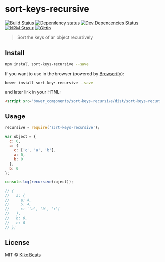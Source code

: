 # sort-keys-recursive

[![Build Status](http://img.shields.io/travis/Kikobeats/sort-keys-recursive/master.svg?style=flat)](https://travis-ci.org/Kikobeats/sort-keys-recursive)
[![Dependency status](http://img.shields.io/david/Kikobeats/sort-keys-recursive.svg?style=flat)](https://david-dm.org/Kikobeats/sort-keys-recursive)
[![Dev Dependencies Status](http://img.shields.io/david/dev/Kikobeats/sort-keys-recursive.svg?style=flat)](https://david-dm.org/Kikobeats/sort-keys-recursive#info=devDependencies)
[![NPM Status](http://img.shields.io/npm/dm/sort-keys-recursive.svg?style=flat)](https://www.npmjs.org/package/sort-keys-recursive)
[![Gittip](http://img.shields.io/gittip/Kikobeats.svg?style=flat)](https://www.gittip.com/Kikobeats/)

> Sort the keys of an object recursively

## Install

```bash
npm install sort-keys-recursive --save
```

If you want to use in the browser (powered by [Browserify](http://browserify.org/)):

```bash
bower install sort-keys-recursive --save
```

and later link in your HTML:

```html
<script src="bower_components/sort-keys-recursive/dist/sort-keys-recursive.js"></script>
```

## Usage

```js
recursive = require('sort-keys-recursive');

var object = {
  c: 0,
  a: {
    c: ['c', 'a', 'b'],
    a: 0,
    b: 0
  },
  b: 0
};

console.log(recursive(object));

// {
//   a: {
//     a: 0,
//     b: 0,
//     c: ['a', 'b', 'c']
//   },
//   b: 0,
//   c: 0
// };

```

## License

MIT © [Kiko Beats](http://www.kikobeats.com)


